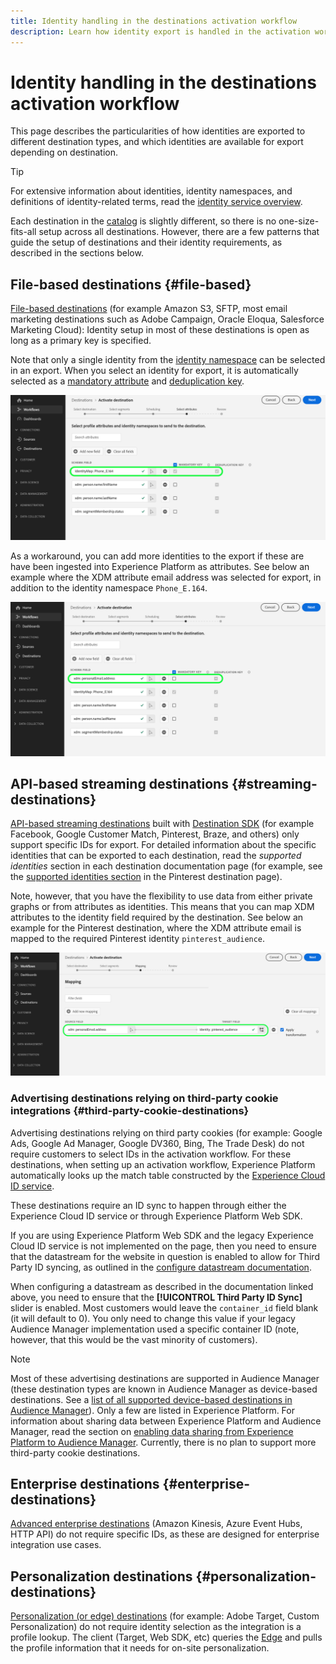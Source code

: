 ```yaml
---
title: Identity handling in the destinations activation workflow
description: Learn how identity export is handled in the activation workflow, depending on destination type
---
```

# Identity handling in the destinations activation workflow

This page describes the particularities of how identities are exported to different destination types, and which identities are available for export depending on destination.

>[!TIP]
>
> For extensive information about identities, identity namespaces, and definitions of identity-related terms, read the [identity service overview](/help/identity-service/home.md).

Each destination in the [catalog](/help/destinations/catalog/overview.md) is slightly different, so there is no one-size-fits-all setup across all destinations. However, there are a few patterns that guide the setup of  destinations and their identity requirements, as described in the sections below.

## File-based destinations {#file-based}

[File-based destinations](/help/destinations/destination-types.md#file-based) (for example Amazon S3, SFTP, most email marketing destinations such as Adobe Campaign, Oracle Eloqua, Salesforce Marketing Cloud): Identity setup in most of these destinations is open as long as a primary key is specified. 

Note that only a single identity from the [identity namespace](/help/identity-service/ui/identity-graph-viewer.md#access-identity-graph-viewer) can be selected in an export. When you select an identity for export, it is automatically selected as a [mandatory attribute](/help/destinations/ui/activate-batch-profile-destinations.md#mandatory-attributes) and [deduplication key](/help/destinations/ui/activate-batch-profile-destinations.md#deduplication-keys).

![An identity selected as mandatory attribute and deduplication key.](/help/destinations/assets/how-destinations-work/selected-identity.png)

As a workaround, you can add more identities to the export if these are have been ingested into Experience Platform as attributes. See below an example where the XDM attribute email address was selected for export, in addition to the identity namespace `Phone_E.164`.

![Example of email address attribute selected for export.](/help/destinations/assets/how-destinations-work/email-selected.png)

## API-based streaming destinations {#streaming-destinations}

[API-based streaming destinations](/help/destinations/destination-types.md#streaming-destination) built with [Destination SDK](/help/destinations/destination-sdk/overview.md) (for example Facebook, Google Customer Match, Pinterest, Braze, and others) only support specific IDs for export. For detailed information about the specific identities that can be exported to each destination, read the *supported identities* section in each destination documentation page (for example, see the [supported identities section](/help/destinations/catalog/advertising/pinterest.md) in the Pinterest destination page). 

Note, however, that you have the flexibility to use data from either private graphs or from attributes as identities. This means that you can map XDM attributes to the identity field required by the destination. See below an example for the Pinterest destination, where the XDM attribute email is mapped to the required Pinterest identity `pinterest_audience`.

![Example of email address attribute mapped to identity field for Pinterest destination.](/help/destinations/assets/how-destinations-work/email-mapped-to-identity.png)

### Advertising destinations relying on third-party cookie integrations {#third-party-cookie-destinations}

Advertising destinations relying on third party cookies (for example: Google Ads, Google Ad Manager, Google DV360, Bing, The Trade Desk) do not require customers to select IDs in the activation workflow. For these destinations, when setting up an activation workflow, Experience Platform automatically looks up the match table constructed by the [Experience Cloud ID service](https://experienceleague.adobe.com/docs/id-service/using/intro/overview.html?lang=en). 

These destinations require an ID sync to happen through either the Experience Cloud ID service or through Experience Platform Web SDK. 

If you are using Experience Platform Web SDK and the legacy Experience Cloud ID service is not implemented on the page, then you need to ensure that the datastream for the website in question is enabled to allow for Third Party ID syncing, as outlined in the [configure datastream documentation](/help/edge/datastreams/configure.md#create).

When configuring a datastream as described in the documentation linked above, you need to ensure that the **[!UICONTROL Third Party ID Sync]** slider is enabled. Most customers would leave the `container_id` field blank (it will default to 0). You only need to change this value if your legacy Audience Manager implementation used a specific container ID (note, however, that this would be the vast minority of customers).

>[!NOTE]
>
>Most of these advertising destinations are supported in Audience Manager (these destination types are known in Audience Manager as device-based destinations. See a [list of all supported device-based destinations in Audience Manager](https://experienceleague.adobe.com/docs/audience-manager/user-guide/features/destinations/device-based/device-based-destinations-list.html?lang=en)). Only a few are listed in Experience Platform. For information about sharing data between Experience Platform and Audience Manager, read the section on [enabling data sharing from Experience Platform to Audience Manager](https://experienceleague.adobe.com/docs/audience-manager/user-guide/implementation-integration-guides/integration-experience-platform/aam-aep-audience-sharing.html?lang=en#enable-aep-to-aam-data). Currently, there is no plan to support more third-party cookie destinations. 

## Enterprise destinations {#enterprise-destinations}

[Advanced enterprise destinations](/help/destinations/destination-types.md#streaming-profile-export) (Amazon Kinesis, Azure Event Hubs, HTTP API) do not require specific IDs, as these are designed for enterprise integration use cases.

## Personalization destinations {#personalization-destinations}

[Personalization (or edge) destinations](/help/destinations/destination-types.md#edge-personalization-destinations) (for example: Adobe Target, Custom Personalization) do not require identity selection as the integration is a profile lookup. The client (Target, Web SDK, etc) queries the [Edge](/help/collection/home.md#edge) and pulls the profile information that it needs for on-site personalization.

<!--
![Table with all supported identities](/help/destinations/assets/how-destinations-work/identities-table.png)

-->